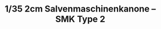 ---
layout: product
title: "1/35 2cm Salvenmaschinenkanone – SMK Type 2"
price: "2300" 
desc: "Maketa"
img_path: "/assets/img/DW35005.webp"
brand: "Das Werk"
available: true
special_offer: false
new: false
soon: false
cat: "010000"
subcat: "011100"
subsubcat: "0N/A"
sifra: "DW35005"
popular: false
spec: false
---